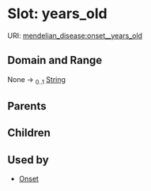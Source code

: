 
# Slot: years_old




URI: [mendelian_disease:onset__years_old](http://w3id.org/ontogpt/mendelian_disease/onset__years_old)


## Domain and Range

None &#8594;  <sub>0..1</sub> [String](types/String.md)

## Parents


## Children


## Used by

 * [Onset](Onset.md)
